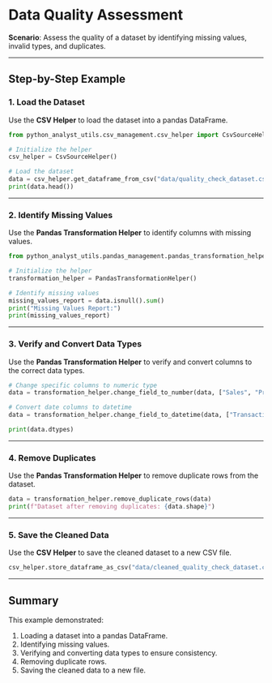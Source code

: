 # Data Quality Assessment

**Scenario**: Assess the quality of a dataset by identifying missing values, invalid types, and duplicates.

---

## Step-by-Step Example

### 1. Load the Dataset

Use the **CSV Helper** to load the dataset into a pandas DataFrame.

```python
from python_analyst_utils.csv_management.csv_helper import CsvSourceHelper

# Initialize the helper
csv_helper = CsvSourceHelper()

# Load the dataset
data = csv_helper.get_dataframe_from_csv("data/quality_check_dataset.csv")
print(data.head())
```

---

### 2. Identify Missing Values

Use the **Pandas Transformation Helper** to identify columns with missing values.

```python
from python_analyst_utils.pandas_management.pandas_transformation_helper import PandasTransformationHelper

# Initialize the helper
transformation_helper = PandasTransformationHelper()

# Identify missing values
missing_values_report = data.isnull().sum()
print("Missing Values Report:")
print(missing_values_report)
```

---

### 3. Verify and Convert Data Types

Use the **Pandas Transformation Helper** to verify and convert columns to the correct data types.

```python
# Change specific columns to numeric type
data = transformation_helper.change_field_to_number(data, ["Sales", "Profit"], replace_errors_with_0=True)

# Convert date columns to datetime
data = transformation_helper.change_field_to_datetime(data, ["TransactionDate"], date_time_format="%Y-%m-%d")

print(data.dtypes)
```

---

### 4. Remove Duplicates

Use the **Pandas Transformation Helper** to remove duplicate rows from the dataset.

```python
data = transformation_helper.remove_duplicate_rows(data)
print(f"Dataset after removing duplicates: {data.shape}")
```

---

### 5. Save the Cleaned Data

Use the **CSV Helper** to save the cleaned dataset to a new CSV file.

```python
csv_helper.store_dataframe_as_csv("data/cleaned_quality_check_dataset.csv", data)
```

---

## Summary

This example demonstrated:
1. Loading a dataset into a pandas DataFrame.
2. Identifying missing values.
3. Verifying and converting data types to ensure consistency.
4. Removing duplicate rows.
5. Saving the cleaned data to a new file.

